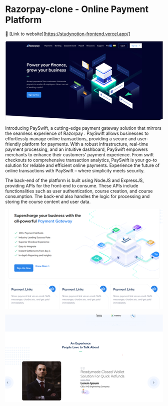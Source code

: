 
# Razorpay-clone - Online Payment Platform
:rocket: [Link to website][https://studynotion-frontend.vercel.app/]


![Main Page](assests/readme_first.png)

Introducing PaySwift, a cutting-edge payment gateway solution that mirrors the seamless experience of Razorpay
. PaySwift allows businesses to effortlessly manage online transactions, providing a secure and user-friendly platform for payments. With a robust infrastructure, 
real-time payment processing, and an intuitive dashboard, PaySwift empowers merchants to enhance their customers' payment experience. From swift checkouts to comprehensive
transaction analytics, PaySwift is your go-to solution for reliable and efficient online payments. Experience the future of online transactions with PaySwift – where simplicity meets security.

The back-end of the platform is built using NodeJS and ExpressJS, providing APIs for the front-end to consume. These APIs include functionalities such as user authentication, course creation, and course consumption. The back-end also handles the logic for processing and storing the course content and user data.

![Main Page](assests/readme_second.png)

![Main Page](assests/readme_third.png)
